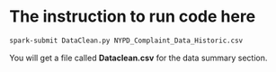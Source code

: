 # The instruction to run code here
```Bash
spark-submit DataClean.py NYPD_Complaint_Data_Historic.csv
```

You will get a file called **Dataclean.csv** for the data summary section.